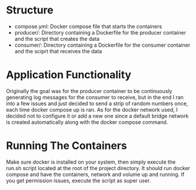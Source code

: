 # Structure
- compose.yml: Docker compose file that starts the containers
- producer/: Directory containing a Dockerfile for the producer 
             container and the script that creates the data
- consumer/: Directory containing a Dockerfile for the consumer 
             container and the sciprt that receives the data

# Application Functionality
Originally the goal was for the producer container to be
continuously generating log messages for the consumer to receive, 
but in the end I ran into a few issues and just decided to send 
a strip of random numbers once, each time docker compose up is
ran. As for the docker network used, I decided not to configure
it or add a new one since a default bridge network is created
automatically along with the docker compose command.

# Running The Containers
Make sure docker is installed on your system, then simply 
execute the run.sh script located at the root of the project 
directory. It should run docker compose and have the containers, 
network and volume up and running. If you get permission issues,
execute the script as super user.
